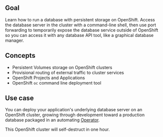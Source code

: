 ## Goal

Learn how to run a database with persistent storage on OpenShift. Access the database server in the cluster with a command-line shell, then use port forwarding to temporarily expose the database service outside of OpenShift so you can access it with any database API tool, like a graphical database manager.

## Concepts

* Persistent Volumes storage on OpenShift clusters
* Provisional routing of external traffic to cluster services
* OpenShift Projects and Applications
* OpenShift `oc` command line deployment tool

## Use case

You can deploy your application's underlying database server on an OpenShift cluster, growing through development toward a production database packaged in an automating [Operator][operator].

This OpenShift cluster will self-destruct in one hour.

[operator]: https://www.openshift.com/learn/topics/operators
